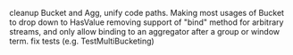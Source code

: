 cleanup Bucket and Agg, unify code paths.
Making most usages of Bucket to drop down to HasValue
removing support of "bind" method for arbitrary streams, and only allow binding to an aggregator after a group or window term.
fix tests (e.g. TestMultiBucketing)